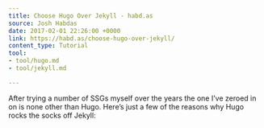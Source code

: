 ```yaml
---
title: Choose Hugo Over Jekyll - habd.as
source: Josh Habdas
date: 2017-02-01 22:26:00 +0000
link: https://habd.as/choose-hugo-over-jekyll/
content_type: Tutorial
tool:
- tool/hugo.md
- tool/jekyll.md

---
```

After trying a number of SSGs myself over the years the one I’ve zeroed in on is none other than Hugo. Here’s just a few of the reasons why Hugo rocks the socks off Jekyll:
